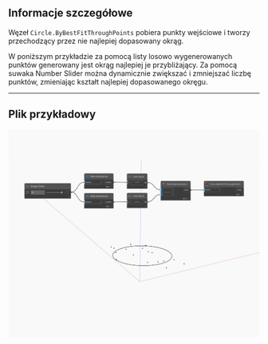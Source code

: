 ## Informacje szczegółowe
Węzeł `Circle.ByBestFitThroughPoints` pobiera punkty wejściowe i tworzy przechodzący przez nie najlepiej dopasowany okrąg.

W poniższym przykładzie za pomocą listy losowo wygenerowanych punktów generowany jest okrąg najlepiej je przybliżający. Za pomocą suwaka Number Slider można dynamicznie zwiększać i zmniejszać liczbę punktów, zmieniając kształt najlepiej dopasowanego okręgu.

___
## Plik przykładowy

![ByBestFitThroughPoints](./Autodesk.DesignScript.Geometry.Circle.ByBestFitThroughPoints_img.jpg)


